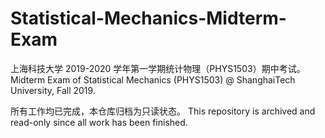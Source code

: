 # Statistical-Mechanics-Midterm-Exam
上海科技大学 2019-2020 学年第一学期统计物理（PHYS1503）期中考试。Midterm Exam of Statistical Mechanics (PHYS1503) @ ShanghaiTech University, Fall 2019.

所有工作均已完成，本仓库归档为只读状态。 This repository is archived and read-only since all work has been finished.
